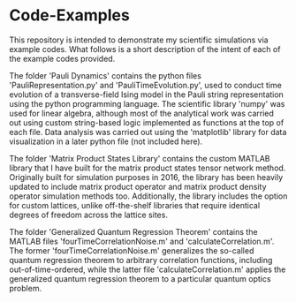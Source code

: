 # Code-Examples
This repository is intended to demonstrate my scientific simulations via example codes. What follows is a short description of the intent of each of the example codes provided.

The folder 'Pauli Dynamics' contains the python files 'PauliRepresentation.py' and 'PauliTimeEvolution.py', used to conduct time evolution of a transverse-field Ising model in the Pauli string representation using the python programming language. The scientific library 'numpy' was used for linear algebra, although most of the analytical work was carried out using custom string-based logic implemented as functions at the top of each file. Data analysis was carried out using the 'matplotlib' library for data visualization in a later python file (not included here).

The folder 'Matrix Product States Library' contains the custom MATLAB library that I have built for the matrix product states tensor network method. Originally built for simulation purposes in 2016, the library has been heavily updated to include matrix product operator and matrix product density operator simulation methods too. Additionally, the library includes the option for custom lattices, unlike off-the-shelf libraries that require identical degrees of freedom across the lattice sites.

The folder 'Generalized Quantum Regression Theorem' contains the MATLAB files 'fourTimeCorrelationNoise.m' and 'calculateCorrelation.m'. The former 'fourTimeCorrelationNoise.m' generalizes the so-called quantum regression theorem to arbitrary correlation functions, including out-of-time-ordered, while the latter file 'calculateCorrelation.m' applies the generalized quantum regression theorem to a particular quantum optics problem.
